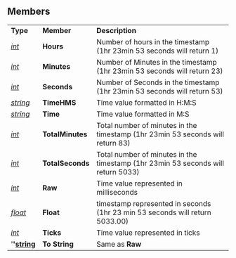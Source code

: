 ## Members

|                                            |                  |                                                                                  |
|--------------------------------------------|------------------|----------------------------------------------------------------------------------|
| **Type**                                   | **Member**       | **Description**                                                                  |
| *[int](datatype-int.md)*           | **Hours**        | Number of hours in the timestamp (1hr 23min 53 seconds will return 1)            |
| *[int](datatype-int.md)*           | **Minutes**      | Number of Minutes in the timestamp (1hr 23min 53 seconds will return 23)         |
| *[int](datatype-int.md)*           | **Seconds**      | Number of Seconds in the timestamp (1hr 23min 53 seconds will return 53)         |
| *[string](datatype-string.md)*     | **TimeHMS**      | Time value formatted in H:M:S                                                    |
| *[string](datatype-string.md)*     | **Time**         | Time value formatted in M:S                                                      |
| *[int](datatype-int.md)*           | **TotalMinutes** | Total number of minutes in the timestamp (1hr 23min 53 seconds will return 83)   |
| *[int](datatype-int.md)*           | **TotalSeconds** | Total number of minutes in the timestamp (1hr 23min 53 seconds will return 5033) |
| *[int](datatype-int.md)*           | **Raw**          | Time value represented in milliseconds                                           |
| *[float](datatype-float.md)*       | **Float**        | timestamp represented in seconds (1hr 23 min 53 seconds will return 5033.00)     |
| *[int](datatype-int.md)*           | **Ticks**        | Time value represented in ticks                                                  |
| '**'[string](datatype-string.md)** | **To String**    | Same as **Raw**                                                                  |


